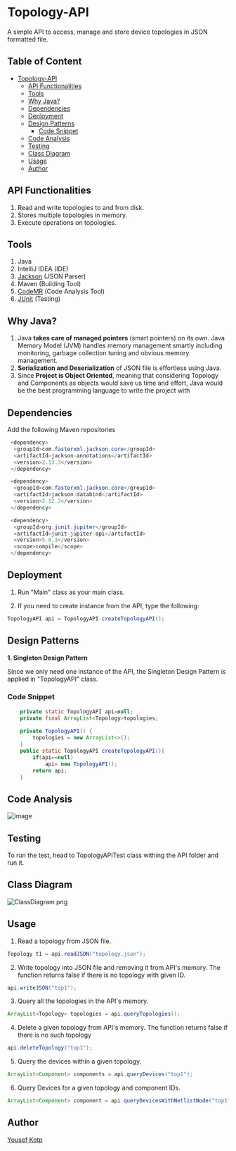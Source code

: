 # Topology-API
A simple API to access, manage and store device topologies in JSON formatted file.
## Table of Content
- [Topology-API](#topology-api)
  * [API Functionalities](#api-functionalities)
  * [Tools](#tools)
  * [Why Java?](#why-java-?)
  * [Dependencies](#dependencies)
  * [Deployment](#deployment)
  * [Design Patterns](#design-patterns)
    + [Code Snippet](#code-snippet)
  * [Code Analysis](#code-analysis)
  * [Testing](#testing)
  * [Class Diagram](#class-diagram)
  * [Usage](#usage)
  * [Author](#author)
  

## API Functionalities
1. Read and write topologies to and from disk.
2. Stores multiple topologies in memory.
3. Execute operations on topologies.

## Tools
1. Java
2. IntelliJ IDEA (IDE)
3. [Jackson](https://github.com/FasterXML/jackson) (JSON Parser)
4. Maven (Building Tool)
5. [CodeMR](https://www.codemr.co.uk/) (Code Analysis Tool)
6. [JUnit](https://junit.org/junit5/) (Testing)
## Why Java?
1. Java **takes care of managed pointers** (smart pointers) on its own. Java Memory Model (JVM) handles memory management smartly including monitoring, garbage collection tuning and obvious memory management.
2. **Serialization and Deserialization** of JSON file is effortless using Java.
3. Since **Project is Object Oriented**, meaning that considering Topology and Components as objects would save us time and effort, Java would be the best programming language to write the project with
## Dependencies
Add the following Maven repositories
```Java
 <dependency>
  <groupId>com.fasterxml.jackson.core</groupId>
  <artifactId>jackson-annotations</artifactId>
  <version>2.13.3</version>
 </dependency>
```
```Java
 <dependency>
  <groupId>com.fasterxml.jackson.core</groupId>
  <artifactId>jackson-databind</artifactId>
  <version>2.12.2</version>
 </dependency>
```
```Java
 <dependency>
  <groupId>org.junit.jupiter</groupId>
  <artifactId>junit-jupiter-api</artifactId>
  <version>5.8.1</version>
  <scope>compile</scope>
 </dependency>
 ```

## Deployment
1. Run "Main" class as your main class.

2. If you need to create instance from the API, type the following: 
```Java
TopologyAPI api = TopologyAPI.createTopologyAPI();
```
## Design Patterns
**1. Singleton Design Pattern**

Since we only need one instance of the API, the Singleton Design Pattern is applied in "TopologyAPI" class.
### Code Snippet
```Java
    private static TopologyAPI api=null;
    private final ArrayList<Topology>topologies;
    
    private TopologyAPI() {
        topologies = new ArrayList<>();
    }
    public static TopologyAPI createTopologyAPI(){
        if(api==null)
            api= new TopologyAPI();
        return api;
    }
```
## Code Analysis
![image](https://user-images.githubusercontent.com/41492875/168950341-0c9d4369-0929-4046-89ca-12942efb3bb4.png)

## Testing
To run the test, head to TopologyAPITest class withing the API folder and run it.
## Class Diagram
![ClassDiagram png](https://user-images.githubusercontent.com/41492875/169536959-dc9a3c8a-910d-43eb-8c90-fbbfd05716a6.png)

## Usage
1. Read a topology from JSON file.
```Java
Topology t1 = api.readJSON("topology.json");
```
2. Write topology into JSON file and removing it from API's memory. The function returns false if there is no topology with given ID.
```Java
api.writeJSON("top1");
```   
3. Query all the topologies in the API's memory.

```Java
ArrayList<Topology> topologies = api.queryTopologies();
```   
4. Delete a given topology from API's memory. The function returns false if there is no such topology
```Java
api.deleteTopology("top1");
```   
5. Query the devices within a given topology.
```Java
ArrayList<Component> components = api.queryDevices("top1");
```       
6. Query Devices for a given topology and component IDs.
```Java
ArrayList<Component> component = api.queryDevicesWithNetlistNode("top1","res1");
``` 
      
## Author
[Yousef Kotp](https://github.com/yousefkotp)
